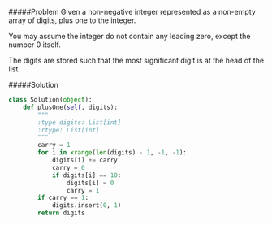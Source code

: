 #####Problem
Given a non-negative integer represented as a non-empty array of digits, plus one to the integer.

You may assume the integer do not contain any leading zero, except the number 0 itself.

The digits are stored such that the most significant digit is at the head of the list.

#####Solution
```python
class Solution(object):
    def plusOne(self, digits):
        """
        :type digits: List[int]
        :rtype: List[int]
        """
        carry = 1
        for i in xrange(len(digits) - 1, -1, -1):
            digits[i] += carry
            carry = 0
            if digits[i] == 10:
                digits[i] = 0
                carry = 1
        if carry == 1:
            digits.insert(0, 1)
        return digits
```